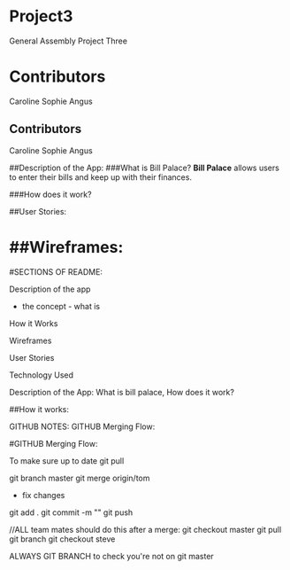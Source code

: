 # Project3
General Assembly Project Three
# Contributors
Caroline
Sophie
Angus

## Contributors
Caroline
Sophie
Angus 

##Description of the App:
###What is Bill Palace?
**Bill Palace** allows users to enter their bills and keep up with their finances.


###How does it work?

##User Stories:

##Wireframes:
=======
#SECTIONS OF README:

Description of the app
- the concept - what is 

How it Works

Wireframes

User Stories

Technology Used

Description of the App: What is bill palace, How does it work?


##How it works:

GITHUB NOTES:
GITHUB Merging Flow:

#GITHUB Merging Flow:

To make sure up to date
git pull

git branch master
git merge origin/tom

- fix changes

git add . 
git commit -m ""
git push 


//ALL team mates should do this after a merge:
git checkout master
git pull
git branch
git checkout steve

ALWAYS GIT BRANCH to check you're not on git master

